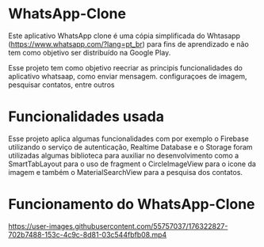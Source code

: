 # WhatsApp-Clone

Este aplicativo WhatsApp clone é uma cópia simplificada do Whtasapp (https://www.whatsapp.com/?lang=pt_br) 
para fins de aprendizado e não tem como objetivo ser distribuído na Google Play.

Esse projeto tem como objetivo reecriar as principis funcionalidades do aplicativo whatsaap, como enviar mensagem. configuraçoes de imagem, pesquisar contatos,
entre outros

# Funcionalidades usada 

Esse projeto aplica algumas funcionalidades com por exemplo o Firebase utilizando o serviço de autenticação, Realtime Database e o Storage
foram utilizadas algumas biblioteca para auxiliar no desenvolvimento como a SmartTabLayout para o uso de fragment o CircleImageView para o icone da imagem e também
o MaterialSearchView para a pesquisa dos contatos.

# Funcionamento do WhatsApp-Clone

https://user-images.githubusercontent.com/55757037/176322827-702b7488-153c-4c9c-8d81-03c544fbfb08.mp4
